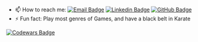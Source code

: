 - 📫 How to reach me: [![Email Badge](https://img.shields.io/badge/Email-lightgrey)](mailto:bennyzheng@pursuit.org)
[![Linkedin Badge](https://img.shields.io/badge/-LinkedIn-blue?style=flat&logo=Linkedin&logoColor=white)](https://www.linkedin.com/in/benny-zheng-b1768569/)
[![GitHub Badge](https://img.shields.io/github/followers/BennyZ3?label=Follow%20%40BennyZ3&style=social)](https://github.com/BennyZ3)
- ⚡ Fun fact: Play most genres of Games, and have a black belt in Karate

[![Codewars Badge](https://www.codewars.com/users/BennyZ3/badges/large)](https://www.codewars.com/users/BennyZ3)
